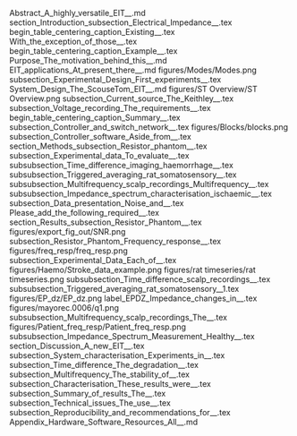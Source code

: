 Abstract_A_highly_versatile_EIT__.md
section_Introduction_subsection_Electrical_Impedance__.tex
begin_table_centering_caption_Existing__.tex
With_the_exception_of_those__.tex
begin_table_centering_caption_Example__.tex
Purpose_The_motivation_behind_this__.md
EIT_applications_At_present_there__.md
figures/Modes/Modes.png
subsection_Experimental_Design_First_experiments__.tex
System_Design_The_ScouseTom_EIT__.md
figures/ST Overview/ST Overview.png
subsection_Current_source_The_Keithley__.tex
subsection_Voltage_recording_The_requirements__.tex
begin_table_centering_caption_Summary__.tex
subsection_Controller_and_switch_network__.tex
figures/Blocks/blocks.png
subsection_Controller_software_Aside_from__.tex
section_Methods_subsection_Resistor_phantom__.tex
subsection_Experimental_data_To_evaluate__.tex
subsubsection_Time_difference_imaging_haemorrhage__.tex
subsubsection_Triggered_averaging_rat_somatosensory__.tex
subsubsection_Multifrequency_scalp_recordings_Multifrequency__.tex
subsubsection_Impedance_spectrum_characterisation_ischaemic__.tex
subsection_Data_presentation_Noise_and__.tex
Please_add_the_following_required__.tex
section_Results_subsection_Resistor_Phantom__.tex
figures/export_fig_out/SNR.png
subsection_Resistor_Phantom_Frequency_response__.tex
figures/freq_resp/freq_resp.png
subsection_Experimental_Data_Each_of__.tex
figures/Haemo/Stroke_data_example.png
figures/rat timeseries/rat timeseries.png
subsubsection_Time_difference_scalp_recordings__.tex
subsubsection_Triggered_averaging_rat_somatosensory__1.tex
figures/EP_dz/EP_dz.png
label_EPDZ_Impedance_changes_in__.tex
figures/mayorec.0006/q1.png
subsubsection_Multifrequency_scalp_recordings_The__.tex
figures/Patient_freq_resp/Patient_freq_resp.png
subsubsection_Impedance_Spectrum_Measurement_Healthy__.tex
section_Discussion_A_new_EIT__.tex
subsection_System_characterisation_Experiments_in__.tex
subsection_Time_difference_The_degradation__.tex
subsection_Multifrequency_The_stability_of__.tex
subsection_Characterisation_These_results_were__.tex
subsection_Summary_of_results_The__.tex
subsection_Technical_issues_The_use__.tex
subsection_Reproducibility_and_recommendations_for__.tex
Appendix_Hardware_Software_Resources_All__.md
